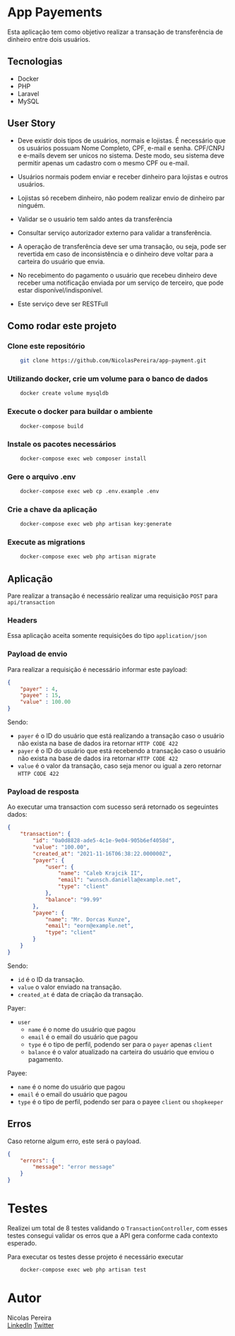 # App Payements

Esta aplicação tem como objetivo realizar a transação de transferência de dinheiro entre dois usuários.

## Tecnologias

- Docker
- PHP
- Laravel
- MySQL

## User Story

- Deve existir dois tipos de usuários, normais e lojistas. É necessário que os usuários possuam Nome Completo, CPF, e-mail
e senha. CPF/CNPJ e e-mails devem ser unicos no sistema. Deste modo, seu sistema deve permitir apenas um cadastro com o mesmo CPF ou
e-mail.

- Usuários normais podem enviar e receber dinheiro para lojistas e outros usuários.

- Lojistas só recebem dinheiro, não podem realizar envio de dinheiro par ninguém.

- Validar se o usuário tem saldo antes da transferência

- Consultar serviço autorizador externo para validar a transferência.

- A operação de transferência deve ser uma transação, ou seja, pode ser revertida em caso de inconsistência e o dinheiro deve voltar
para a carteira do usuário que envia.

- No recebimento do pagamento o usuário que recebeu dinheiro deve receber uma notificação enviada por um serviço de terceiro,
que pode estar disponível/indisponível.

- Este serviço deve ser RESTFull

## Como rodar este projeto

### Clone este repositório
```bash
    git clone https://github.com/NicolasPereira/app-payment.git
```

### Utilizando docker, crie um volume para o banco de dados
```bash
    docker create volume mysqldb
```

### Execute o docker para buildar o ambiente
```
    docker-compose build
```

### Instale os pacotes necessários
```bash
    docker-compose exec web composer install
```

### Gere o arquivo .env

```bash
    docker-compose exec web cp .env.example .env
```

### Crie a chave da aplicação
```bash
    docker-compose exec web php artisan key:generate
```

### Execute as migrations
```bash
    docker-compose exec web php artisan migrate
```

## Aplicação

Pare realizar a transação é necessário realizar uma requisição `POST` para `api/transaction`

### Headers
Essa aplicação aceita somente requisições do tipo `application/json`

### Payload de envio

Para realizar a requisição é necessário informar este payload:
```json
{
    "payer" : 4,
    "payee" : 15,
    "value" : 100.00
}
```

Sendo:

- `payer` é o ID do usuário que está realizando a transação caso o usuário não exista na base de dados ira retornar `HTTP CODE 422`
- `payer` é o ID do usuário que está recebendo a transação caso o usuário não exista na base de dados ira retornar `HTTP CODE 422`
- `value` é o valor da transação, caso seja menor ou igual a zero retornar `HTTP CODE 422`

### Payload de resposta

Ao executar uma transaction com sucesso será retornado os segeuintes dados:
```json
{
    "transaction": {
        "id": "0a0d8828-ade5-4c1e-9e04-905b6ef4058d",
        "value": "100.00",
        "created_at": "2021-11-16T06:38:22.000000Z",
        "payer": {
            "user": {
                "name": "Caleb Krajcik II",
                "email": "wunsch.daniella@example.net",
                "type": "client"
            },
            "balance": "99.99"
        },
        "payee": {
            "name": "Mr. Dorcas Kunze",
            "email": "eorn@example.net",
            "type": "client"
        }
    }
}
```

Sendo:
- `id` é o ID da transação.
- `value` o valor enviado na transação.
- `created_at` é data de criação da transação.

Payer:
- `user`
  - `name` é o nome do usuário que pagou
  - `email` é o email do usuário que pagou
  - `type` é o tipo de perfil, podendo ser para o `payer` apenas `client`
  - `balance` é o valor atualizado na carteira do usuário que enviou o pagamento.

Payee:
- `name` é o nome do usuário que pagou
- `email` é o email do usuário que pagou
- `type` é o tipo de perfil, podendo ser para o payee `client` ou `shopkeeper`

## Erros
Caso retorne algum erro, este será o payload.
```json
{
    "errors": {
        "message": "error message"
    }
}
```

# Testes
Realizei um total de 8 testes validando o `TransactionController`, com esses testes consegui validar os erros que a
API gera conforme cada contexto esperado.

Para executar os testes desse projeto é necessário executar
```bash
    docker-compose exec web php artisan test
```

# Autor
Nicolas Pereira </br>
[LinkedIn](https://www.linkedin.com/in/nicolas-pereira/) [Twitter](https://twitter.com/devnic_)
